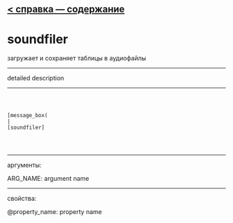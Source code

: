 [< справка — содержание](ceammc_lib.html)
---

# soundfiler


загружает и сохраняет таблицы в аудиофайлы

---

detailed description
<br>


---


```



[message_box(                                 
|
[soundfiler]


            
```

---
аргументы:

ARG_NAME: argument name<br>

---
свойства:

@property_name: property name<br>

